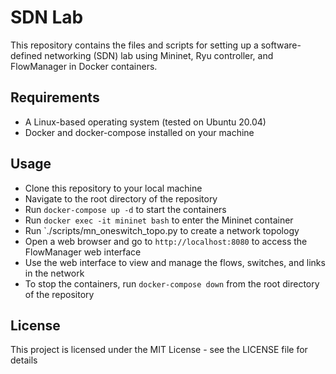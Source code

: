 # SDN Lab

This repository contains the files and scripts for setting up a software-defined networking (SDN) lab using Mininet, Ryu controller, and FlowManager in Docker containers.

## Requirements

- A Linux-based operating system (tested on Ubuntu 20.04)
- Docker and docker-compose installed on your machine

## Usage

- Clone this repository to your local machine
- Navigate to the root directory of the repository
- Run `docker-compose up -d` to start the containers
- Run `docker exec -it mininet bash` to enter the Mininet container
- Run `./scripts/mn_oneswitch_topo.py to create a network topology
- Open a web browser and go to `http://localhost:8080` to access the FlowManager web interface
- Use the web interface to view and manage the flows, switches, and links in the network
- To stop the containers, run `docker-compose down` from the root directory of the repository

## License

This project is licensed under the MIT License - see the LICENSE file for details

